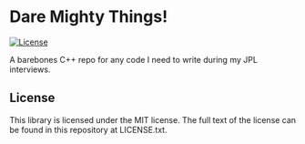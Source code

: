 # Dare Mighty Things!

[![License](https://img.shields.io/github/license/mashape/apistatus.svg)](https://github.com/drewmee/JPL-Interview-CPP/blob/master/LICENSE)

A barebones C++ repo for any code I need to write during my JPL interviews.

## License

This library is licensed under the MIT license. The full text of the license can be found in this repository at LICENSE.txt.